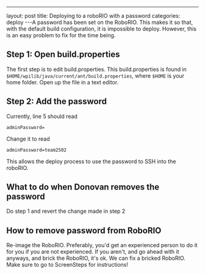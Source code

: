 ---
layout: post
title: Deploying to a roboRIO with a password
categories: deploy
---A password has been set on the RoboRIO. This makes it so that, with the default build configuration, it is impossible to deploy. However, this is an easy problem to fix for the time being.

## Step 1: Open build.properties
The first step is to edit build.properties. This build.properties is found in `$HOME/wpilib/java/current/ant/build.properties`, where `$HOME` is your home folder.  Open up the file in a text editor.

## Step 2: Add the password
Currently, line 5 should read

    adminPassword=

Change it to read

    adminPassword=team2502

This allows the deploy process to use the password to SSH into the roboRIO.

## What to do when Donovan removes the password

Do step 1 and revert the change made in step 2

## How to remove password from RoboRIO

Re-image the RoboRIO. Preferably, you'd get an experienced person to do it for you if you are not experienced. If you aren't, and go ahead with it anyways, and brick the RoboRIO, it's ok. We can fix a bricked RoboRIO. Make sure to go to ScreenSteps for instructions!
